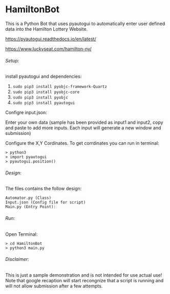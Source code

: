 HamiltonBot
=========

This is a Python Bot that uses pyautogui to automatically enter user defined data into the Hamilton Lottery Website.

https://pyautogui.readthedocs.io/en/latest/

https://www.luckyseat.com/hamilton-ny/

###### Setup:

install pyautogui and dependencies:

  1. ```sudo pip3 install pyobjc-framework-Quartz```
  2. ```sudo pip3 install pyobjc-core```
  3. ```sudo pip3 install pyobjc```
  4. ```sudo pip3 install pyautogui```
  
Configre input.json:

  Enter your own data (sample has been provided as input1 and input2, copy and paste to add more inputs. 
  Each input will generate a new window and submission)
  
  Configure the X,Y Cordinates. To get corrdinates you can run in terminal:
  
    > python3 
    > import pyautogui
    > pyautogui.position()
  
  
###### Design:
  The files contains the follow design:
	
    Automator.py (Class)
    Input.json (Config file for script)
    Main.py (Entry Point):

###### Run:

  Open Terminal:

    > cd HamiltonBot
    > python3 main.py
    
###### Disclaimer:

This is just a sample demonstration and is not intended for use actual use!
Note that google recaption will start recongnize that a script is running and will not allow submission after a few attempts.

